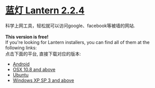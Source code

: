 
# [蓝灯 Lantern 2.2.4](https://github.com/Penguin-G/lantern/releases/tag/v2.2.4)    
科学上网工具，轻松就可以访问google、facebook等被墙的网站.    <br>  
**This version is free!**           
If you're looking for Lantern installers, you can find all of them at the following links:    
点击下面的平台, 直接下载对应的版本:    

* [Android](https://github.com/Penguin-G/lantern/releases/download/v2.2.4/Lantern-android-2.2.4.zip)
* [OSX 10.8 and above](https://github.com/Penguin-G/lantern/releases/download/v2.2.4/Lantern-mac-2.2.4.zip)
* [Ubuntu](https://github.com/Penguin-G/lantern/releases/download/v2.2.4/Lantern-ubuntu-2.2.4.zip)
* [Windows XP SP 3 and above](https://github.com/Penguin-G/lantern/releases/download/v2.2.4/Lantern-win-2.2.4.zip)

